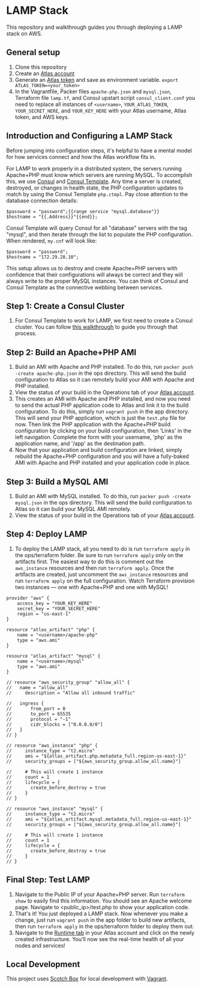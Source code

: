 LAMP Stack
===================
This repository and walkthrough guides you through deploying a LAMP stack on AWS.

General setup
-------------
1. Clone this repository
2. Create an [Atlas account](https://atlas.hashicorp.com/account/new?utm_source=github&utm_medium=examples&utm_campaign=lamp)
3. Generate an [Atlas token](https://atlas.hashicorp.com/settings/tokens) and save as environment variable. 
`export ATLAS_TOKEN=<your_token>`
4. In the Vagrantfile, Packer files `apache-php.json` and `mysql.json`, Terraform file `lamp.tf`, and Consul upstart script `consul_client.conf` you need to replace all instances of `<username>`,  `YOUR_ATLAS_TOKEN`, `YOUR_SECRET_HERE`, and `YOUR_KEY_HERE` with your Atlas username, Atlas token, and AWS keys.

Introduction and Configuring a LAMP Stack
-----------------------------------------------
Before jumping into configuration steps, it's helpful to have a mental model for how services connect and how the Atlas workflow fits in. 

For LAMP to work properly in a distributed system, the servers running Apache+PHP must know which servers are running MySQL. To accomplish this, we use [Consul](https://consul.io) and [Consul Template](https://github.com/hashicorp/consul-template). Any time a server is created, destroyed, or changes in health state, the PHP configuration updates to match by using the Consul Template `php.ctmpl`. Pay close attention to the database connection details:

```
$password = "password";{{range service "mysql.database"}}
$hostname = "{{.Address}}"{{end}};
```

Consul Template will query Consul for all "database" servers with the tag "mysql", and then iterate through the list to populate the PHP configuration. When rendered, `my.cnf` will look like:

```
$password = "password";
$hostname = "172.29.28.10";
```
This setup allows us to destroy and create Apache+PHP servers with confidence that their configurations will always be correct and they will always write to the proper MySQL instances. You can think of Consul and Consul Template as the connective webbing between services. 

Step 1: Create a Consul Cluster
-------------------------
1. For Consul Template to work for LAMP, we first need to create a Consul cluster. You can follow [this walkthrough](https://github.com/hashicorp/atlas-examples/tree/master/consul) to guide you through that process. 

Step 2: Build an Apache+PHP AMI
---------------------
1. Build an AMI with Apache and PHP installed. To do this, run `packer push -create apache-php.json` in the ops directory. This will send the build configuration to Atlas so it can remotely build your AMI with Apache and PHP installed.
2. View the status of your build in the Operations tab of your [Atlas account](atlas.hashicorp.com/operations).
3. This creates an AMI with Apache and PHP installed, and now you need to send the actual PHP application code to Atlas and link it to the build configuration. To do this, simply run `vagrant push` in the app directory. This will send your PHP application, which is just the `test.php` file for now. Then link the PHP application with the Apache+PHP build configuration by clicking on your build configuration, then 'Links' in the left navigation. Complete the form with your username, 'php' as the application name, and '/app' as the destination path.
4. Now that your application and build configuration are linked, simply rebuild the Apache+PHP configuration and you will have a fully-baked AMI with Apache and PHP installed and your application code in place.

Step 3: Build a MySQL AMI
-------------------
1. Build an AMI with MySQL installed. To do this, run `packer push -create mysql.json` in the ops directory. This will send the build configuration to Atlas so it can build your MySQL AMI remotely. 
2. View the status of your build in the Operations tab of your [Atlas account](atlas.hashicorp.com/operations).

Step 4: Deploy LAMP
--------------------------
1. To deploy the LAMP stack, all you need to do is run `terraform apply` in the ops/terraform folder. Be sure to run `terraform apply` only on the artifacts first. The easiest way to do this is comment out the `aws_instance` resources and then run `terraform apply`. Once the artifacts are created, just uncomment the `aws_instance` resources and run `terraform apply` on the full configuration. Watch Terraform provision two instances — one with Apache+PHP and one with MySQL! 
```
provider "aws" {
    access_key = "YOUR_KEY_HERE"
    secret_key = "YOUR_SECRET_HERE"
    region = "us-east-1"
}

resource "atlas_artifact" "php" {
    name = "<username>/apache-php"
    type = "aws.ami"
}

resource "atlas_artifact" "mysql" {
    name = "<username>/mysql"
    type = "aws.ami"
}

// resource "aws_security_group" "allow_all" {
//   name = "allow_all"
//     description = "Allow all inbound traffic"

//   ingress {
//       from_port = 0
//       to_port = 65535
//       protocol = "-1"
//       cidr_blocks = ["0.0.0.0/0"]
//   }
// }

// resource "aws_instance" "php" {
//     instance_type = "t2.micro"
//     ami = "${atlas_artifact.php.metadata_full.region-us-east-1}"
//     security_groups = ["${aws_security_group.allow_all.name}"]

//     # This will create 1 instance
//     count = 1
//     lifecycle = {
//       create_before_destroy = true  
//     }
// }

// resource "aws_instance" "mysql" {
//     instance_type = "t2.micro"
//     ami = "${atlas_artifact.mysql.metadata_full.region-us-east-1}"
//     security_groups = ["${aws_security_group.allow_all.name}"]

//     # This will create 1 instance
//     count = 1
//     lifecycle = {
//       create_before_destroy = true  
//     }
// }
```

Final Step: Test LAMP
------------------------
1. Navigate to the Public IP of your Apache+PHP server. Run `terraform show` to easily find this information. You should see an Apache welcome page. Navigate to <public_ip>/test.php to show your application code.
2. That's it! You just deployed a LAMP stack. Now whenever you make a change, just run `vagrant push` in the app folder to build new artifacts, then run `terraform apply` in the ops/terraform folder to deploy them out.
3. Navigate to the [Runtime tab](https://atlas.hashicorp.com/runtime) in your Atlas account and click on the newly created infrastructure. You'll now see the real-time health of all your nodes and services!

Local Development
------------------
This project uses [Scotch Box](https://box.scotch.io/) for local development with [Vagrant](https://vagrantup.com). 

